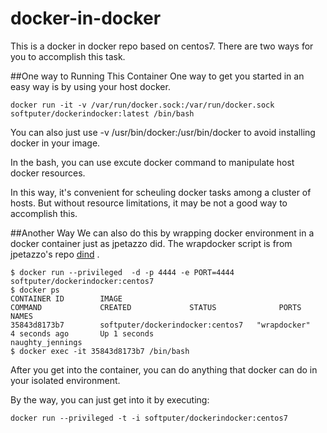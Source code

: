 # docker-in-docker
This is a docker in docker repo based on centos7. There are two ways for you to accomplish this task.

##One way to Running This Container
One way to get you started in an easy way is by using your host docker.
```
docker run -it -v /var/run/docker.sock:/var/run/docker.sock  softputer/dockerindocker:latest /bin/bash
```
You can also just use -v /usr/bin/docker:/usr/bin/docker to avoid installing docker in your image.

In the bash, you can use excute docker command to manipulate host docker resources. 

In this way, it's convenient for scheuling docker tasks among a cluster of hosts. But without resource limitations, it may be not a good way to accomplish this.

##Another Way
We can also do this by wrapping docker environment in a docker container just as jpetazzo did. The wrapdocker script is from jpetazzo's repo [dind](https://github.com/jpetazzo/dind) .
```
$ docker run --privileged  -d -p 4444 -e PORT=4444 softputer/dockerindocker:centos7
$ docker ps
CONTAINER ID        IMAGE                                          COMMAND             CREATED             STATUS              PORTS                     NAMES
35843d8173b7        softputer/dockerindocker:centos7   "wrapdocker"        4 seconds ago       Up 1 seconds                                  naughty_jennings
$ docker exec -it 35843d8173b7 /bin/bash
```
After you get into the container, you can do anything that docker can do in your isolated environment.

By the way, you can just get into it by executing:
```
docker run --privileged -t -i softputer/dockerindocker:centos7
```



